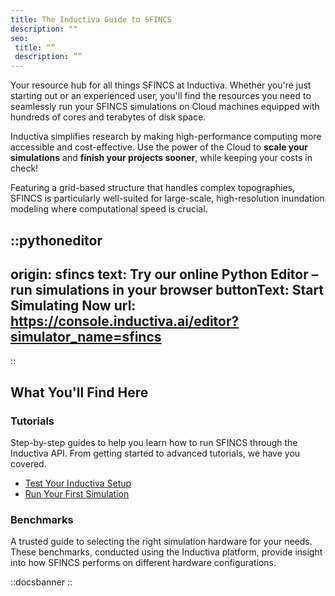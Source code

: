 ```yaml
---
title: The Inductiva Guide to SFINCS
description: ""
seo:
 title: “”
 description: “”
---
```


Your resource hub for all things SFINCS at Inductiva. Whether you're just starting out or an experienced user, you'll find the resources you need to seamlessly run your SFINCS simulations on Cloud machines equipped with hundreds of cores and terabytes of disk space.

Inductiva simplifies research by making high-performance computing more accessible and cost-effective. Use the power of the Cloud to **scale your simulations** and **finish your projects sooner**, while keeping your costs in check! 

Featuring a grid-based structure that handles complex topographies, SFINCS is particularly well-suited for large-scale, high-resolution inundation modeling
where computational speed is crucial.

::pythoneditor
---
origin: sfincs
text: Try our online Python Editor – run simulations in your browser
buttonText: Start Simulating Now
url: https://console.inductiva.ai/editor?simulator_name=sfincs
---
::


## What You'll Find Here

### Tutorials
Step-by-step guides to help you learn how to run SFINCS through the Inductiva API. From getting started to advanced tutorials, we have you covered.

- [Test Your Inductiva Setup](/guides/sfincs/tutorials/setup-test)
- [Run Your First Simulation](/guides/sfincs/tutorials/quick-start)

### Benchmarks
A trusted guide to selecting the right simulation hardware for your needs. These benchmarks, conducted using the Inductiva platform, provide insight into how SFINCS performs on different hardware configurations.

::docsbanner
::
